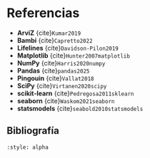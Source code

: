 

# Referencias

- **ArviZ** {cite}`Kumar2019`  
- **Bambi** {cite}`Capretto2022`  
- **Lifelines**  {cite}`Davidson-Pilon2019`  
- **Matplotlib**  {cite}`Hunter2007matplotlib`  
- **NumPy** {cite}`Harris2020numpy`
- **Pandas** {cite}`pandas2025`
- **Pingouin**  {cite}`Vallat2018`  
- **SciPy** {cite}`Virtanen2020scipy`  
- **scikit‑learn**  {cite}`Pedregosa2011sklearn`  
- **seaborn** {cite}`Waskom2021seaborn`  
- **statsmodels** {cite}`seabold2010statsmodels`



## Bibliografía

```{bibliography}
:style: alpha
```
